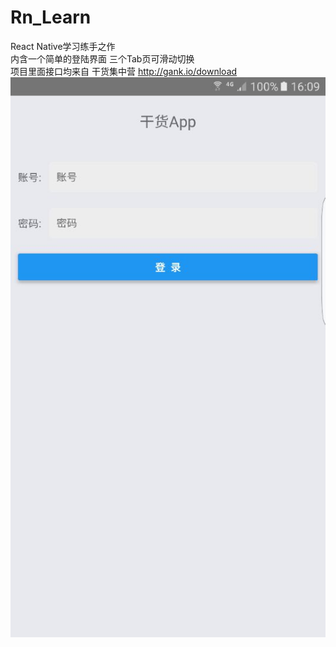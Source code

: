 # Rn_Learn
React Native学习练手之作 
<br/>内含一个简单的登陆界面 三个Tab页可滑动切换 
<br/>项目里面接口均来自 干货集中营  http://gank.io/download
<br/><img src="/images/2.jpg" />
